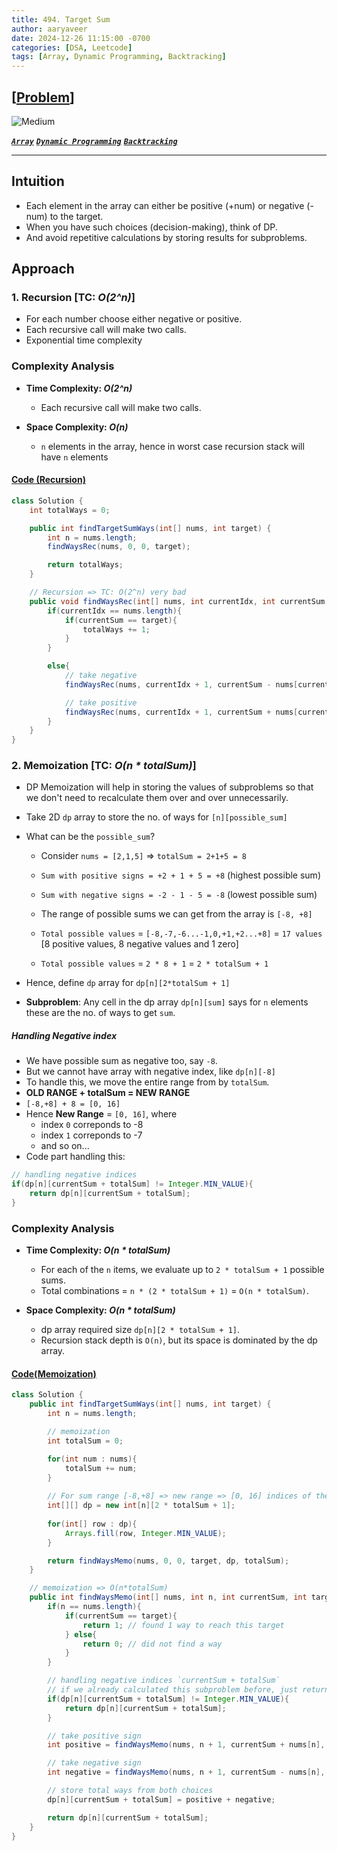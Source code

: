 ```yaml
---
title: 494. Target Sum
author: aaryaveer
date: 2024-12-26 11:15:00 -0700
categories: [DSA, Leetcode]
tags: [Array, Dynamic Programming, Backtracking]
---
```


## [[Problem](https://leetcode.com/problems/target-sum/description/)]

<!-- ![Easy](https://img.shields.io/badge/Easy-green?style=for-the-badge)  -->
![Medium](https://img.shields.io/badge/Medium-yellow?style=for-the-badge)  
<!-- ![Hard](https://img.shields.io/badge/Hard-red?style=for-the-badge) -->

[**_`Array`_**](https://akr2803.github.io/tags/array/) [**_`Dynamic Programming`_**](https://akr2803.github.io/tags/dynamic-programming/) [**_`Backtracking`_**](https://akr2803.github.io/tags/backtracking/)

---

## Intuition
- Each element in the array can either be positive (+num) or negative (-num) to the target.
- When you have such choices (decision-making), think of DP.
- And avoid repetitive calculations by storing results for subproblems.

## Approach

### 1. Recursion [TC: _O(2^n)_]

- For each number choose either negative or positive.
- Each recursive call will make two calls.
- Exponential time complexity

### Complexity Analysis
- **Time Complexity: _O(2^n)_**
    - Each recursive call will make two calls.

- **Space Complexity: _O(n)_**
    - `n` elements in the array, hence in worst case recursion stack will have `n` elements

#### [Code (Recursion)](https://github.com/AKR-2803/DSA-Declassified/blob/main/POTD-Leetcode/December/code/TargetSum.java)
```java
class Solution {
    int totalWays = 0;

    public int findTargetSumWays(int[] nums, int target) {
        int n = nums.length;
        findWaysRec(nums, 0, 0, target);

        return totalWays;
    }

    // Recursion => TC: O(2^n) very bad
    public void findWaysRec(int[] nums, int currentIdx, int currentSum, int target){
        if(currentIdx == nums.length){
            if(currentSum == target){
                totalWays += 1;
            }
        }

        else{
            // take negative 
            findWaysRec(nums, currentIdx + 1, currentSum - nums[currentIdx], target);

            // take positive
            findWaysRec(nums, currentIdx + 1, currentSum + nums[currentIdx], target);
        }
    }
}
```

### 2. Memoization [TC: _O(n * totalSum)_]

- DP Memoization will help in storing the values of subproblems so that we don't need to recalculate them over and over unnecessarily.  
- Take 2D `dp` array to store the no. of ways for `[n][possible_sum]`
- What can be the `possible_sum`?

    - Consider `nums = [2,1,5]` => `totalSum = 2+1+5 = 8` 

    - `Sum with positive signs = +2 + 1 + 5 = +8`  (highest possible sum)
    - `Sum with negative signs = -2 - 1 - 5 = -8`  (lowest possible sum)

    - The range of possible sums we can get from the array is `[-8, +8]`

    - `Total possible values` = `[-8,-7,-6...-1,0,+1,+2...+8]` = `17 values` [8 positive values, 8 negative values and 1 zero]

    - `Total possible values` = `2 * 8 + 1` = `2 * totalSum + 1`

- Hence, define `dp` array for `dp[n][2*totalSum + 1]`

- **Subproblem**: Any cell in the dp array `dp[n][sum]` says for `n` elements these are the no. of ways to get `sum`.

##### **Handling Negative index**

- We have possible sum as negative too, say `-8`. 
- But we cannot have array with negative index, like `dp[n][-8]`
- To handle this, we move the entire range from  by `totalSum`.
- **OLD RANGE + totalSum = NEW RANGE**
- `[-8,+8] + 8 = [0, 16]`
- Hence **New Range** = `[0, 16]`, where
    - index `0` correponds to -8
    - index `1` correponds to -7
    - and so on...
- Code part handling this:
```java
// handling negative indices
if(dp[n][currentSum + totalSum] != Integer.MIN_VALUE){
    return dp[n][currentSum + totalSum];
}
```

### Complexity Analysis

- **Time Complexity: _O(n * totalSum)_**  
  - For each of the `n` items, we evaluate up to `2 * totalSum + 1` possible sums.  
  - Total combinations = `n * (2 * totalSum + 1)` = `O(n * totalSum)`.

- **Space Complexity: _O(n * totalSum)_**  
  - dp array required size `dp[n][2 * totalSum + 1]`.  
  - Recursion stack depth is `O(n)`, but its space is dominated by the dp array.

#### [Code(Memoization)](https://github.com/AKR-2803/DSA-Declassified/blob/main/POTD-Leetcode/December/code/TargetSum.java)

```java
class Solution {
    public int findTargetSumWays(int[] nums, int target) {
        int n = nums.length;

        // memoization
        int totalSum = 0;

        for(int num : nums){
            totalSum += num;
        }
        
        // For sum range [-8,+8] => new range => [0, 16] indices of the `dp` array
        int[][] dp = new int[n][2 * totalSum + 1];
        
        for(int[] row : dp){
            Arrays.fill(row, Integer.MIN_VALUE);
        }

        return findWaysMemo(nums, 0, 0, target, dp, totalSum);  
    }

    // memoization => O(n*totalSum)
    public int findWaysMemo(int[] nums, int n, int currentSum, int target, int[][] dp, int totalSum){
        if(n == nums.length){
            if(currentSum == target){
                return 1; // found 1 way to reach this target
            } else{
                return 0; // did not find a way
            }
        }

        // handling negative indices `currentSum + totalSum` 
        // if we already calculated this subproblem before, just return its value
        if(dp[n][currentSum + totalSum] != Integer.MIN_VALUE){
            return dp[n][currentSum + totalSum];
        }

        // take positive sign
        int positive = findWaysMemo(nums, n + 1, currentSum + nums[n], target, dp, totalSum);

        // take negative sign
        int negative = findWaysMemo(nums, n + 1, currentSum - nums[n], target, dp, totalSum);

        // store total ways from both choices
        dp[n][currentSum + totalSum] = positive + negative;

        return dp[n][currentSum + totalSum];
    }
}
```